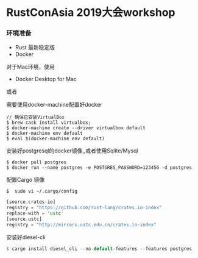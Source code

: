 # RustConAsia 2019大会workshop

### 环境准备

- Rust 最新稳定版
- Docker 

对于Mac环境，使用

- Docker Desktop for Mac 

或者 

需要使用docker-machine配置好docker 

```
// 确保已安装VirtualBox
$ brew cask install virtualbox;
$ docker-machine create --driver virtualbox default
$ docker-machine env default
$ eval $(docker-machine env default)
```

安装好postgresql的docker镜像,,或者使用Sqlite/Mysql

```
$ docker pull postgres
$ docker run --name postgres -e POSTGRES_PASSWORD=123456 -d postgres 
```

配置Cargo 镜像

```
$  sudo vi ~/.cargo/config
```

```rust
[source.crates-io]
registry = "https://github.com/rust-lang/crates.io-index"
replace-with = 'ustc'
[source.ustc]
registry = "http://mirrors.ustc.edu.cn/crates.io-index"
```

安装好diesel-cli

```rust
$ cargo install diesel_cli --no-default-features --features postgres
```


